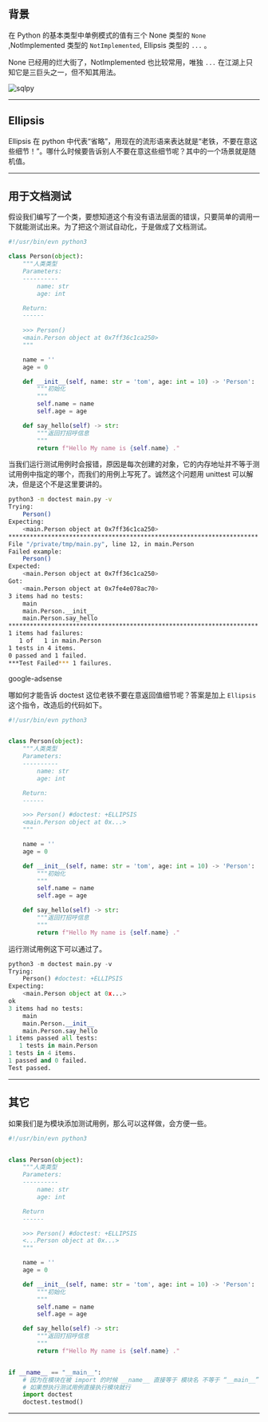 ## 背景
在 Python 的基本类型中单例模式的值有三个 None 类型的 `None` ,NotImplemented 类型的 `NotImplemented`, Ellipsis 类型的 `...` 。

None 已经用的烂大街了，NotImplemented 也比较常用，唯独 `...` 在江湖上只知它是三巨头之一，但不知其用法。

![sqlpy](static/2020-29/sqlpy-ellipsis.jpg)

---

## Ellipsis
Ellipsis 在 python 中代表“省略”，用现在的流形语来表达就是“老铁，不要在意这些细节！”。哪什么时候要告诉别人不要在意这些细节呢？其中的一个场景就是随机值。


---


## 用于文档测试
假设我们编写了一个类，要想知道这个有没有语法层面的错误，只要简单的调用一下就能测试出来。为了把这个测试自动化，于是做成了文档测试。
```python
#!/usr/bin/evn python3

class Person(object):
    """人类类型
    Parameters:
    ----------
        name: str
        age: int

    Return:
    ------
    
    >>> Person()
    <main.Person object at 0x7ff36c1ca250>
    """

    name = ''
    age = 0

    def __init__(self, name: str = 'tom', age: int = 10) -> 'Person':
        """初始化
        """
        self.name = name
        self.age = age

    def say_hello(self) -> str:
        """返回打招呼信息
        """
        return f"Hello My name is {self.name} ."


```
当我们运行测试用例时会报错，原因是每次创建的对象，它的内存地址并不等于测试用例中指定的哪个，而我们的用例上写死了。诚然这个问题用 unittest 可以解决，但是这个不是这里要讲的。

```bash
python3 -m doctest main.py -v
Trying:
    Person()
Expecting:
    <main.Person object at 0x7ff36c1ca250>
**********************************************************************
File "/private/tmp/main.py", line 12, in main.Person
Failed example:
    Person()
Expected:
    <main.Person object at 0x7ff36c1ca250>
Got:
    <main.Person object at 0x7fe4e078ac70>
3 items had no tests:
    main
    main.Person.__init__
    main.Person.say_hello
**********************************************************************
1 items had failures:
   1 of   1 in main.Person
1 tests in 4 items.
0 passed and 1 failed.
***Test Failed*** 1 failures.
```

google-adsense

哪如何才能告诉 doctest 这位老铁不要在意返回值细节呢？答案是加上 `Ellipsis` 这个指令，改造后的代码如下。
```python
#!/usr/bin/evn python3


class Person(object):
    """人类类型
    Parameters:
    ----------
        name: str
        age: int

    Return:
    ------

    >>> Person() #doctest: +ELLIPSIS
    <main.Person object at 0x...>
    """

    name = ''
    age = 0

    def __init__(self, name: str = 'tom', age: int = 10) -> 'Person':
        """初始化
        """
        self.name = name
        self.age = age

    def say_hello(self) -> str:
        """返回打招呼信息
        """
        return f"Hello My name is {self.name} ."
```
运行测试用例这下可以通过了。
```python
python3 -m doctest main.py -v
Trying:
    Person() #doctest: +ELLIPSIS
Expecting:
    <main.Person object at 0x...>
ok
3 items had no tests:
    main
    main.Person.__init__
    main.Person.say_hello
1 items passed all tests:
   1 tests in main.Person
1 tests in 4 items.
1 passed and 0 failed.
Test passed.
```

---

## 其它
如果我们是为模块添加测试用例，那么可以这样做，会方便一些。
```python
#!/usr/bin/evn python3


class Person(object):
    """人类类型
    Parameters:
    ----------
        name: str
        age: int

    Return
    ------

    >>> Person() #doctest: +ELLIPSIS
    <...Person object at 0x...>
    """

    name = ''
    age = 0

    def __init__(self, name: str = 'tom', age: int = 10) -> 'Person':
        """初始化
        """
        self.name = name
        self.age = age

    def say_hello(self) -> str:
        """返回打招呼信息
        """
        return f"Hello My name is {self.name} ."


if __name__ == "__main__":
    # 因为在模块在被 import 的时候 __name__ 直接等于 模块名 不等于 “__main__” ，所以在作为模块被导入时并不会执行测试用例
    # 如果想执行测试用例直接执行模块就行
    import doctest
    doctest.testmod()
```

---
